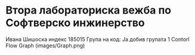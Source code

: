# Втора лабораториска вежба по Софтверско инжинерство
Ивана Шишоска индекс 185015
Група на код:
Ја добив групата 1
Contorl Flow Graph
(images/Graph.png)


